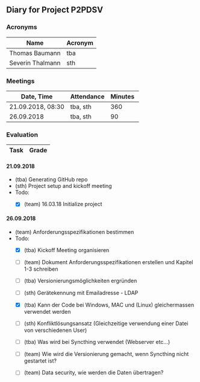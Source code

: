 ## Diary for Project P2PDSV
### Acronyms
Name | Acronym
-----|--------
Thomas Baumann | tba
Severin Thalmann | sth

### Meetings
Date, Time | Attendance | Minutes 
-----------|------------|--------
21.09.2018, 08:30 | tba, sth | 360
26.09.2018 | tba, sth | 90



### Evaluation
Task | Grade
---------|---------

#### 21.09.2018
- (tba) Generating GitHub repo
- (sth) Project setup and kickoff meeting
- Todo:
  - [x] (team) 16.03.18 Initialize project
  

#### 26.09.2018
- (team) Anforderungsspezifikationen bestimmen
- Todo:
  - [x] (tba) Kickoff Meeting organisieren
  - [ ] (team) Dokument Anforderungsspezifikationen erstellen und Kapitel 1-3 schreiben
  - [ ] (tba) Versionierungsmöglichkeiten ergründen
  - [ ] (sth) Gerätekennung mit Emailadresse - LDAP
  - [x] (tba) Kann der Code bei Windows, MAC und (Linux) gleichermassen verwendet werden
  - [ ] (sth) Konfliktlösungsansatz (Gleichzeitige verwendung einer Datei von verschiedenen User)
  - [ ] (tba) Was wird bei Syncthing verwendet (Webserver etc...)
  - [ ] (team) Wie wird die Versionierung gemacht, wenn Syncthing nicht gestartet ist?
  - [ ] (team) Data security, wie werden die Daten übertragen?
  


